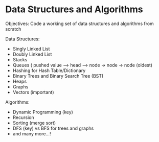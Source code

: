 # Data Structures and Algorithms

Objectives:
Code a working set of data structures and algorithms from scratch

Data Structures:
- Singly Linked List
- Doubly Linked List
- Stacks
- Queues (  pushed value --> head --> node -> node -> node (oldest)
- Hashing for Hash Table/Dictionary
- Binary Trees and Binary Search Tree (BST)
- Heaps
- Graphs  
- Vectors (important)

Algorithms:
- Dynamic Programming (key)
- Recursion
- Sorting (merge sort)
- DFS (key) vs BFS for trees and graphs
- and many more...!
